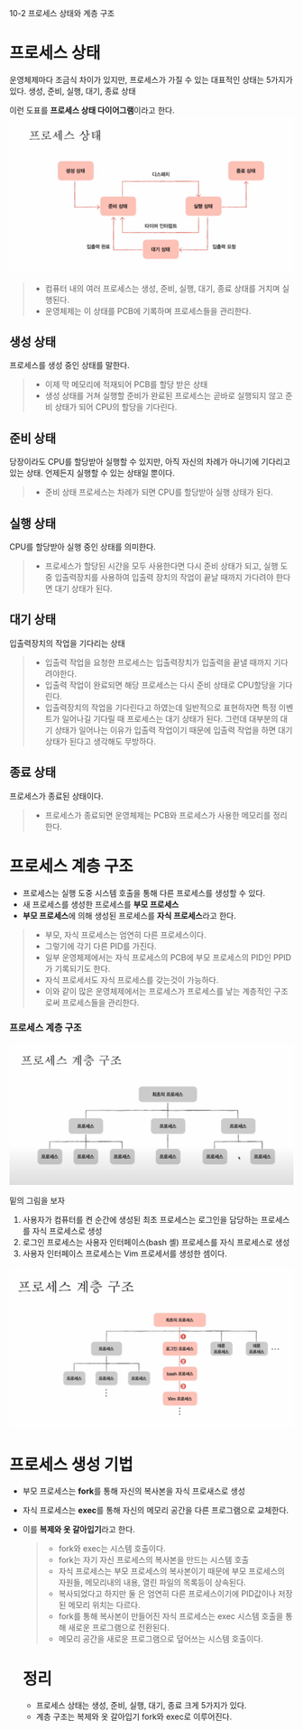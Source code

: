 10-2 프로세스 상태와 계층 구조

# 프로세스 상태
운영체제마다 조금식 차이가 있지만, 프로세스가 가질 수 있는 대표적인 상태는 5가지가 있다.
생성, 준비, 실행, 대기, 종료 상태

이런 도표를 **프로세스 상태 다이어그램**이라고 한다.
![alt text](<스크린샷 2024-03-24 191121.png>)

> - 컴퓨터 내의 여러 프로세스는 생성, 준비, 실행, 대기, 종료 상태를 거치며 실행된다.
> - 운영체제는 이 상태를 PCB에 기록하며 프로세스들을 관리한다.

## 생성 상태
프로세스를 생성 중인 상태를 말한다.

> - 이제 막 메모리에 적재되어 PCB를 할당 받은 상태
> - 생성 상태를 거쳐 실행할 준비가 완료된 프로세스는 곧바로 실행되지 않고 준비 상태가 되어 CPU의 할당을 기다린다.

## 준비 상태
당장이라도 CPU를 할당받아 실행할 수 있지만, 아직 자신의 차례가 아니기에 기다리고 있는 상태.
언제든지 실행할 수 있는 상태일 뿐이다.

> - 준비 상태 프로세스는 차례가 되면 CPU를 할당받아 실행 상태가 된다.

## 실행 상태
CPU를 할당받아 실행 중인 상태를 의미한다.

> - 프로세스가 할당된 시간을 모두 사용한다면 다시 준비 상태가 되고, 실행 도중 입출력장치를 사용하여 입출력 장치의 작업이 끝날 때까지 가다려야 한다면 대기 상태가 된다.

## 대기 상태
입출력장치의 작업을 기다리는 상태

> - 입출력 작업을 요청한 프로세스는 입출력장치가 입출력을 끝낼 때까지 기다려야한다.
> - 입출력 작업이 완료되면 해당 프로세스는 다시 준비 상태로 CPU할당을 기다린다.
> - 입출력장치의 작업을 기다린다고 하였는데 일반적으로 표현하자면 특정 이벤트가 일어나길 기다릴 때 프로세스는 대기 상태가 된다. 그런데 대부분의 대기 상태가 일어나는 이유가 입출력 작업이기 때문에 입출력 작업을 하면 대기 상태가 된다고 생각해도 무방하다.

## 종료 상태
프로세스가 종료된 상태이다.

> - 프로세스가 종료되면 운영체제는 PCB와 프로세스가 사용한 메모리를 정리한다.

# 프로세스 계층 구조
- 프로세스는 실행 도중 시스템 호출을 통해 다른 프로세스를 생성할 수 있다.
- 새 프로세스를 생성한 프로세스를 **부모 프로세스**
- **부모 프로세스**에 의해 생성된 프로세스를 **자식 프로세스**라고 한다.

> - 부모, 자식 프로세스는 엄연히 다른 프로세스이다.
> - 그렇기에 각기 다른 PID를 가진다.
> - 일부 운영체제에서는 자식 프로세스의 PCB에 부모 프로세스의 PID인 PPID가 기록되기도 한다.
> - 자식 프로세서도 자식 프로세스를 갖는것이 가능하다.
> - 이와 같이 많은 운영체제에서는 프로세스가 프로세스를 낳는 계층적인 구조로써 프로세스들을 관리한다.

### 프로세스 계층 구조
![alt text](<스크린샷 2024-03-24 191759.png>)

밑의 그림을 보자
1) 사용자가 컴퓨터를 켠 순간에 생성된 최초 프로세스는 로그인을 담당하는 프로세스를 자식 프로세스로 생성
2) 로그인 프로세스는 사용자 인터페이스(bash 셸) 프로세스를 자식 프로세스로 생성
3) 사용자 인터페이스 프로세스는 Vim 프로세서를 생성한 셈이다.

![alt text](<스크린샷 2024-03-24 191829.png>)

# 프로세스 생성 기법
- 부모 프로세스는 **fork**를 통해 자신의 복사본을 자식 프로새스로 생성
- 자식 프로세스는 **exec**를 통해 자신의 메모리 공간을 다른 프로그램으로 교체한다.
- 이를 **복제와 옷 갈아입기**라고 한다.
  
  > - fork와 exec는 시스템 호출이다.
  > - fork는 자기 자신 프로세스의 복사본을 만드는 시스템 호출
  > - 자식 프로세스는 부모 프로세스의 복사본이기 때문에 부모 프로세스의 자원들, 메모리내의 내용, 열린 파일의 목록등이 상속된다.
  > - 복사되었다고 하지만 둘 은 엄연히 다른 프로세스이기에 PID값이나 저장된 메모리 위치는 다르다.
  > - fork를 통해 복사본이 만들어진 자식 프로세스는 exec 시스템 호출을 통해 새로운 프로그램으로 전환된다.
  > - 메모리 공간을 새로운 프로그램으로 덮어쓰는 시스템 호출이다.

  # 정리 
  - 프로세스 상태는 생성, 준비, 실행, 대기, 종료 크게 5가지가 있다.
  - 계층 구조는 복제와 옷 갈아입기 fork와 exec로 이루어진다.